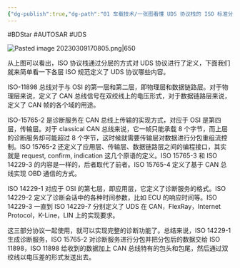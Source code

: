```yaml
---
{"dg-publish":true,"dg-path":"01 车载技术/一张图看懂 UDS 协议栈的 ISO 标准分工.md","permalink":"/01 车载技术/一张图看懂 UDS 协议栈的 ISO 标准分工/","created":"2019-11-07T09:20:24.000+08:00","updated":"2025-10-14T11:16:25.568+08:00"}
---
```


#BDStar #AUTOSAR #UDS 

![Pasted image 20230309170805.png|650](/img/user/0.Asset/resource/Pasted%20image%2020230309170805.png)

从上图可以看出，ISO 协议栈通过分层的方式对 UDS 协议进行了定义，下面我们就来简单看一下各层 ISO 规范定义了 UDS 协议哪些内容。

ISO-11898 总线对于与 OSI 的第一层和第二层，即物理层和数据链路层。对于物理层来说，定义了 CAN 总线信号在双绞线上的电压形式，对于数据链路层来说，定义了 CAN 帧的各个域的用途。

ISO-15765-2 是诊断服务在 CAN 总线上传输的实现方式，对应于 OSI 是第四层，传输层。对于 classical CAN 总线来说，它一帧只能承载 8 个字节，而上层的诊断服务却可能超过 8 个字节，这时候就需要传输层对数据进行分包重组流控制。ISO 15765-2 还定义了应用层、传输层、数据链路层之间的编程接口，其实就是 request, confirm, indication 这几个原语的定义。ISO 15765-3 和 ISO 14229-3 的内容是一样的，后者取代了前者。ISO 15765-4 定义了基于 CAN 总线实现 OBD 通信的方式。

ISO 14229-1 对应于 OSI 的第七层，即应用层，它定义了诊断服务的格式。ISO 14229-2 定义了诊断会话中的各种时间参数，比如 ECU 的响应时间等。ISO 14229-3 一直到 ISO 14229-7 分别定义了 UDS 在 CAN，FlexRay，Internet Protocol，K-Line，LIN 上的实现要求。

这三部分协议一起使用，就可以实现完整的诊断功能了。总结来说，ISO 14229-1 生成诊断服务，ISO 15765-2 对诊断服务进行分包并把分包后的数据交给 ISO 11898，ISO 11898 给收到的数据加上 CAN 总线特有的包头和包尾，然后通过双绞线以电压差的形式发送出去。 